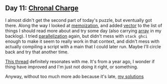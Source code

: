 ## Day 11: [Chronal Charge](problem.md)

I almost didn't get the second part of today's puzzle, but eventually got there.
Along the way I looked at [memoization](https://hackage.haskell.org/package/memoize-0.8.1/docs/Data-Function-Memoize.html),
and added [vector](http://hackage.haskell.org/package/vector-0.12.0.1/docs/Data-Vector-Unboxed.html)
to the list of things I should read more about and try some day
(also carrying [array](http://hackage.haskell.org/package/array-0.5.2.0/docs/Data-Array.html)
in my backlog). I tried
[parallelization](https://stackoverflow.com/questions/5606165/parallel-map-in-haskell)
again, but didn't mess with `stack ghci` enough to make it seem to really work
in that context, and didn't mess with actually compiling a script with a main that
I could later run. Maybe I'll circle back and try that another time.

[This thread](https://www.reddit.com/r/haskell/comments/5yiusn/when_you_should_use_lists_in_haskell_mostly_you/)
definitely resonates with me. It's from a year ago, I wonder if thing have improved
and I'm just not doing it right, or something.

Anyway, without too much more ado because it's late, [my solutions](day.hs)

